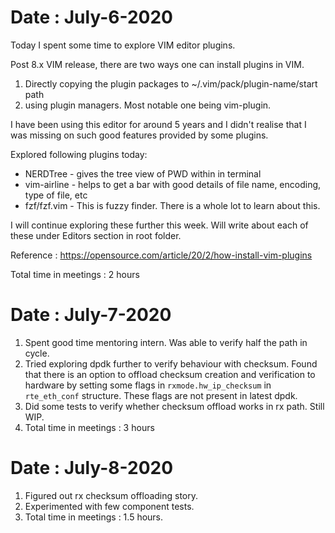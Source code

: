 
# Date : July-6-2020 

Today I spent some time to explore VIM editor plugins.

Post 8.x VIM release, there are two ways one can install plugins in VIM.

1. Directly copying the plugin packages to ~/.vim/pack/plugin-name/start path
2. using plugin managers. Most notable one being vim-plugin.

I have been using this editor for around 5 years and I didn't realise that I 
was missing on such good features provided by some plugins.

Explored following plugins today:

* NERDTree    - gives the tree view of PWD within in terminal
* vim-airline - helps to get a bar with good details of file name, encoding, 
                type of file,  etc
* fzf/fzf.vim - This is fuzzy finder. There is a whole lot to learn about this.

I will continue exploring these further this week. Will write about each of
these under Editors section in root folder. 

Reference : https://opensource.com/article/20/2/how-install-vim-plugins

Total time in meetings : 2 hours

# Date : July-7-2020

1. Spent good time mentoring intern. Was able to verify half the path in cycle.
2. Tried exploring dpdk further to verify behaviour with checksum. Found that
   there is an option to offload checksum creation and verification to hardware
   by setting some flags in `rxmode.hw_ip_checksum` in `rte_eth_conf` structure.
   These flags are not present in latest dpdk.
4. Did some tests to verify whether checksum offload works in rx path. 
   Still WIP. 
3. Total time in meetings : 3 hours


# Date : July-8-2020

1. Figured out rx checksum offloading story.
2. Experimented with few component tests.
3. Total time in meetings : 1.5 hours.
